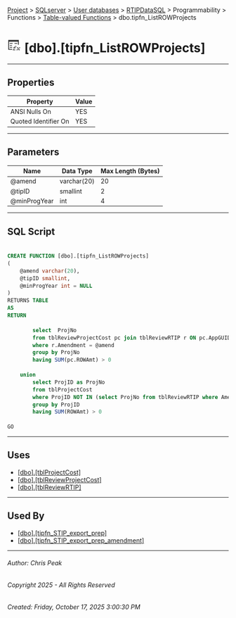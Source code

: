 #### 

[Project](../../../../../../index.md) > [SQLserver](../../../../../index.md) > [User databases](../../../../index.md) > [RTIPDataSQL](../../../index.md) > Programmability > Functions > [Table-valued Functions](Table-valued_Functions.md) > dbo.tipfn_ListROWProjects

# ![Table-valued Functions](../../../../../../Images/Function_Table32.png) [dbo].[tipfn_ListROWProjects]

---

## <a name="#properties"></a>Properties

| Property | Value |
|---|---|
| ANSI Nulls On | YES |
| Quoted Identifier On | YES |


---

## <a name="#parameters"></a>Parameters

| Name | Data Type | Max Length (Bytes) |
|---|---|---|
| @amend | varchar(20) | 20 |
| @tipID | smallint | 2 |
| @minProgYear | int | 4 |


---

## <a name="#sqlscript"></a>SQL Script

```sql

CREATE FUNCTION [dbo].[tipfn_ListROWProjects] 
(
    @amend varchar(20),
    @tipID smallint, 
    @minProgYear int = NULL
)
RETURNS TABLE
AS 
RETURN

		select  ProjNo
		from tblReviewProjectCost pc join tblReviewRTIP r ON pc.AppGUID = r.AppGUID
		where r.Amendment = @amend
		group by ProjNo
		having SUM(pc.ROWAmt) > 0
		
	union
		select ProjID as ProjNo
		from tblProjectCost 
		where ProjID NOT IN (select ProjNo from tblReviewRTIP where Amendment = @amend)
		group by ProjID
		having SUM(ROWAmt) > 0

GO

```


---

## <a name="#uses"></a>Uses

* [[dbo].[tblProjectCost]](../../../Tables/dbo_tblProjectCost.md)
* [[dbo].[tblReviewProjectCost]](../../../Tables/dbo_tblReviewProjectCost.md)
* [[dbo].[tblReviewRTIP]](../../../Tables/dbo_tblReviewRTIP.md)


---

## <a name="#usedby"></a>Used By

* [[dbo].[tipfn_STIP_export_prep]](dbo_tipfn_STIP_export_prep.md)
* [[dbo].[tipfn_STIP_export_prep_amendment]](dbo_tipfn_STIP_export_prep_amendment.md)


---

###### Author:  Chris Peak

###### Copyright 2025 - All Rights Reserved

###### Created: Friday, October 17, 2025 3:00:30 PM

